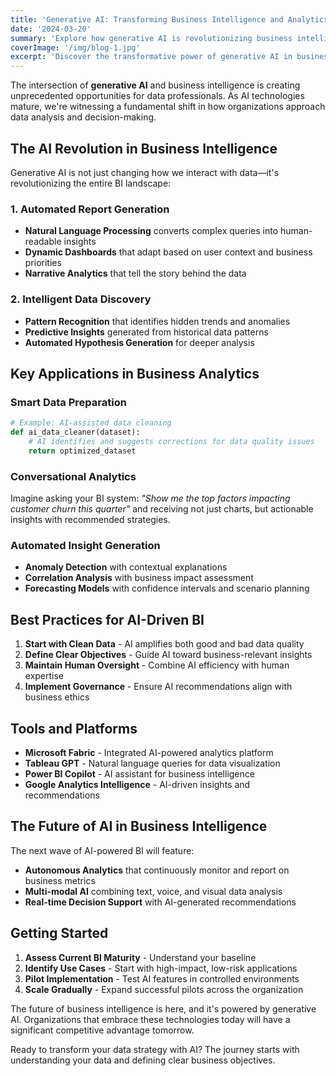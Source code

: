 ```yaml
---
title: 'Generative AI: Transforming Business Intelligence and Analytics'
date: '2024-03-20'
summary: 'Explore how generative AI is revolutionizing business intelligence, from automated report generation to intelligent data insights.'
coverImage: '/img/blog-1.jpg'
excerpt: 'Discover the transformative power of generative AI in business intelligence and learn how to leverage AI-driven analytics for competitive advantage.'
---
```


The intersection of **generative AI** and business intelligence is creating unprecedented opportunities for data professionals. As AI technologies mature, we're witnessing a fundamental shift in how organizations approach data analysis and decision-making.

## The AI Revolution in Business Intelligence

Generative AI is not just changing how we interact with data—it's revolutionizing the entire BI landscape:

### 1. Automated Report Generation
- **Natural Language Processing** converts complex queries into human-readable insights
- **Dynamic Dashboards** that adapt based on user context and business priorities
- **Narrative Analytics** that tell the story behind the data

### 2. Intelligent Data Discovery
- **Pattern Recognition** that identifies hidden trends and anomalies
- **Predictive Insights** generated from historical data patterns
- **Automated Hypothesis Generation** for deeper analysis

## Key Applications in Business Analytics

### Smart Data Preparation
```python
# Example: AI-assisted data cleaning
def ai_data_cleaner(dataset):
    # AI identifies and suggests corrections for data quality issues
    return optimized_dataset
```

### Conversational Analytics
Imagine asking your BI system: *"Show me the top factors impacting customer churn this quarter"* and receiving not just charts, but actionable insights with recommended strategies.

### Automated Insight Generation
- **Anomaly Detection** with contextual explanations
- **Correlation Analysis** with business impact assessment
- **Forecasting Models** with confidence intervals and scenario planning

## Best Practices for AI-Driven BI

1. **Start with Clean Data** - AI amplifies both good and bad data quality
2. **Define Clear Objectives** - Guide AI toward business-relevant insights
3. **Maintain Human Oversight** - Combine AI efficiency with human expertise
4. **Implement Governance** - Ensure AI recommendations align with business ethics

## Tools and Platforms

- **Microsoft Fabric** - Integrated AI-powered analytics platform
- **Tableau GPT** - Natural language queries for data visualization
- **Power BI Copilot** - AI assistant for business intelligence
- **Google Analytics Intelligence** - AI-driven insights and recommendations

## The Future of AI in Business Intelligence

The next wave of AI-powered BI will feature:
- **Autonomous Analytics** that continuously monitor and report on business metrics
- **Multi-modal AI** combining text, voice, and visual data analysis
- **Real-time Decision Support** with AI-generated recommendations

## Getting Started

1. **Assess Current BI Maturity** - Understand your baseline
2. **Identify Use Cases** - Start with high-impact, low-risk applications
3. **Pilot Implementation** - Test AI features in controlled environments
4. **Scale Gradually** - Expand successful pilots across the organization

The future of business intelligence is here, and it's powered by generative AI. Organizations that embrace these technologies today will have a significant competitive advantage tomorrow.

Ready to transform your data strategy with AI? The journey starts with understanding your data and defining clear business objectives. 